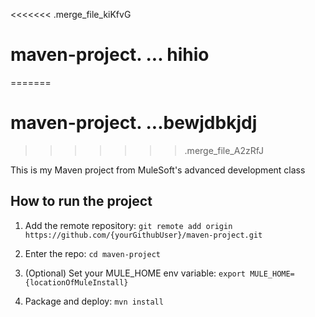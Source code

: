 <<<<<<< .merge_file_kiKfvG
# maven-project.  ...     hihio
=======
# maven-project.  ...bewjdbkjdj
>>>>>>> .merge_file_A2zRfJ

This is my Maven project from MuleSoft's advanced development class

## How to run the project

1. Add the remote repository: `git remote add origin https://github.com/{yourGithubUser}/maven-project.git`

1. Enter the repo: `cd maven-project`   

1. (Optional) Set your MULE_HOME env variable: `export MULE_HOME={locationOfMuleInstall}`

1. Package and deploy: `mvn install`         





